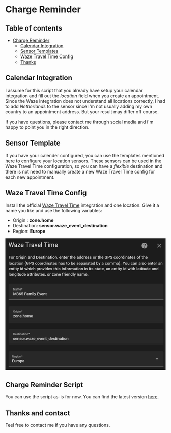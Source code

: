 
# Charge Reminder

## Table of contents

- [Charge Reminder](#charge-reminder)
    - [Calendar Integration](#calendar-integration)
    - [Sensor Templates](#sensor-template)
    - [Waze Travel Time Config](#waze-travel-time-config)
    - [Thanks](#thanks-and-contact)


## Calendar Integration

I assume for this script that you already have setup your calendar integration and fill out the *location* field when you create an appointment. Since the Waze integration does not understand all locations correctly, I had to add *Netherlands* to the sensor since I'm not usually adding my own country to an appointment address. But your result may differ off course. 

If you have questions, please contact me through social media and i'm happy to point you in the right direction.

## Sensor Template
If you have your calender configured, you can use the templates mentioned [here](/Packages/car/charging_reminder_sensor.yaml) to configure your location sensors. These sensors can be used in the Waze Travel Time configuration, so you can have a *flexible* destination and there is not need to manually create a new Waze Travel Time config for each new appointment.

## Waze Travel Time Config
Install the official [Waze Travel Time](https://www.home-assistant.io/integrations/waze_travel_time) integration and one location. Give it a name you like and use the following variables:
* Origin : **zone.home**
* Destination: **sensor.waze_event_destination**
* Region: **Europe**

![Waze Travel Time Config](/images/waze_travel_time01.png)

## Charge Reminder Script
You can use the script as-is for now. You can find the latest version [here](/Packages/car/charging_reminder.yaml).


## Thanks and contact

Feel free to contact me if you have any questions.